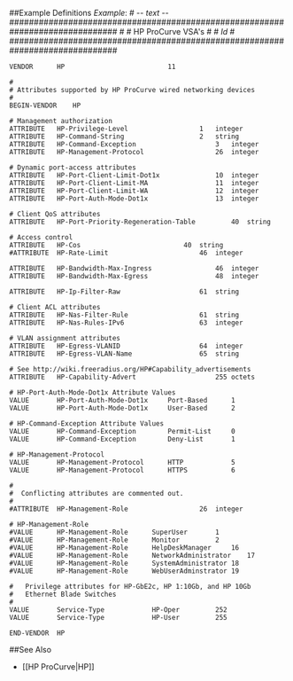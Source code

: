 ##Example Definitions
*Example*:
	# -*- text -*-
	##############################################################################
	#
	#	HP ProCurve VSA's
	#
	#	$Id$
	#
	##############################################################################

	VENDOR		HP							11

	#
	# Attributes supported by HP ProCurve wired networking devices
	#
	BEGIN-VENDOR	HP

	# Management authorization
	ATTRIBUTE	HP-Privilege-Level					1	integer
	ATTRIBUTE	HP-Command-String					2	string
	ATTRIBUTE	HP-Command-Exception					3	integer
	ATTRIBUTE	HP-Management-Protocol					26	integer

	# Dynamic port-access attributes
	ATTRIBUTE	HP-Port-Client-Limit-Dot1x				10	integer
	ATTRIBUTE	HP-Port-Client-Limit-MA					11	integer
	ATTRIBUTE	HP-Port-Client-Limit-WA					12	integer
	ATTRIBUTE	HP-Port-Auth-Mode-Dot1x					13	integer

	# Client QoS attributes
	ATTRIBUTE	HP-Port-Priority-Regeneration-Table			40	string

	# Access control
	ATTRIBUTE	HP-Cos							40	string
	#ATTRIBUTE	HP-Rate-Limit						46	integer

	ATTRIBUTE	HP-Bandwidth-Max-Ingress				46	integer
	ATTRIBUTE	HP-Bandwidth-Max-Egress					48	integer

	ATTRIBUTE	HP-Ip-Filter-Raw					61	string

	# Client ACL attributes
	ATTRIBUTE	HP-Nas-Filter-Rule					61	string
	ATTRIBUTE	HP-Nas-Rules-IPv6					63	integer

	# VLAN assignment attributes
	ATTRIBUTE	HP-Egress-VLANID					64	integer
	ATTRIBUTE	HP-Egress-VLAN-Name					65	string

	# See http://wiki.freeradius.org/HP#Capability_advertisements
	ATTRIBUTE	HP-Capability-Advert					255	octets

	# HP-Port-Auth-Mode-Dot1x Attribute Values
	VALUE		HP-Port-Auth-Mode-Dot1x		Port-Based		1
	VALUE		HP-Port-Auth-Mode-Dot1x		User-Based		2

	# HP-Command-Exception Attribute Values
	VALUE		HP-Command-Exception		Permit-List		0
	VALUE		HP-Command-Exception		Deny-List		1

	# HP-Management-Protocol
	VALUE		HP-Management-Protocol		HTTP			5
	VALUE		HP-Management-Protocol		HTTPS			6

	#
	#  Conflicting attributes are commented out.
	#
	#ATTRIBUTE	HP-Management-Role					26	integer

	# HP-Management-Role
	#VALUE		HP-Management-Role		SuperUser		1
	#VALUE		HP-Management-Role		Monitor			2
	#VALUE		HP-Management-Role		HelpDeskManager		16
	#VALUE		HP-Management-Role		NetworkAdministrator	17
	#VALUE		HP-Management-Role		SystemAdministrator	18
	#VALUE		HP-Management-Role		WebUserAdminstrator	19

	#	Privilege attributes for HP-GbE2c, HP 1:10Gb, and HP 10Gb
	#	Ethernet Blade Switches
	#
	VALUE		Service-Type			HP-Oper			252
	VALUE		Service-Type			HP-User			255

	END-VENDOR	HP

##See Also

* [[HP ProCurve|HP]]